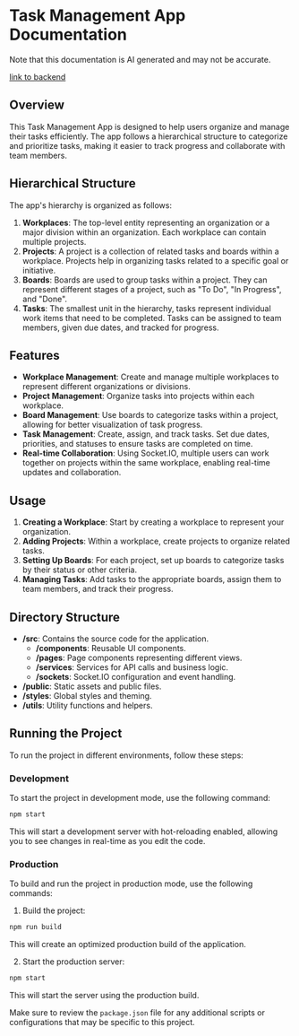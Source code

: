 # Task Management App Documentation

Note that this documentation is AI generated and may not be accurate.

[link to backend](https://github.com/ahsan-rigu/taskleafs-backend)

## Overview

This Task Management App is designed to help users organize and manage their tasks efficiently. The app follows a hierarchical structure to categorize and prioritize tasks, making it easier to track progress and collaborate with team members.

## Hierarchical Structure

The app's hierarchy is organized as follows:

1. **Workplaces**: The top-level entity representing an organization or a major division within an organization. Each workplace can contain multiple projects.
2. **Projects**: A project is a collection of related tasks and boards within a workplace. Projects help in organizing tasks related to a specific goal or initiative.
3. **Boards**: Boards are used to group tasks within a project. They can represent different stages of a project, such as "To Do", "In Progress", and "Done".
4. **Tasks**: The smallest unit in the hierarchy, tasks represent individual work items that need to be completed. Tasks can be assigned to team members, given due dates, and tracked for progress.

## Features

- **Workplace Management**: Create and manage multiple workplaces to represent different organizations or divisions.
- **Project Management**: Organize tasks into projects within each workplace.
- **Board Management**: Use boards to categorize tasks within a project, allowing for better visualization of task progress.
- **Task Management**: Create, assign, and track tasks. Set due dates, priorities, and statuses to ensure tasks are completed on time.
- **Real-time Collaboration**: Using Socket.IO, multiple users can work together on projects within the same workplace, enabling real-time updates and collaboration.

## Usage

1. **Creating a Workplace**: Start by creating a workplace to represent your organization.
2. **Adding Projects**: Within a workplace, create projects to organize related tasks.
3. **Setting Up Boards**: For each project, set up boards to categorize tasks by their status or other criteria.
4. **Managing Tasks**: Add tasks to the appropriate boards, assign them to team members, and track their progress.

## Directory Structure

- **/src**: Contains the source code for the application.
  - **/components**: Reusable UI components.
  - **/pages**: Page components representing different views.
  - **/services**: Services for API calls and business logic.
  - **/sockets**: Socket.IO configuration and event handling.
- **/public**: Static assets and public files.
- **/styles**: Global styles and theming.
- **/utils**: Utility functions and helpers.

## Running the Project

To run the project in different environments, follow these steps:

### Development

To start the project in development mode, use the following command:

```bash
npm start
```

This will start a development server with hot-reloading enabled, allowing you to see changes in real-time as you edit the code.

### Production

To build and run the project in production mode, use the following commands:

1. Build the project:

```bash
npm run build
```

This will create an optimized production build of the application.

2. Start the production server:

```bash
npm start
```

This will start the server using the production build.

Make sure to review the `package.json` file for any additional scripts or configurations that may be specific to this project.
